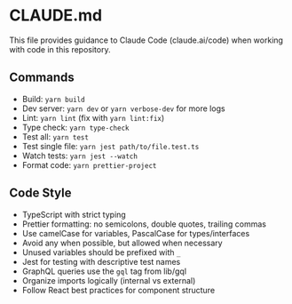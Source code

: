 # CLAUDE.md

This file provides guidance to Claude Code (claude.ai/code) when working with code in this repository.

## Commands
- Build: `yarn build`
- Dev server: `yarn dev` or `yarn verbose-dev` for more logs
- Lint: `yarn lint` (fix with `yarn lint:fix`)
- Type check: `yarn type-check`
- Test all: `yarn test`
- Test single file: `yarn jest path/to/file.test.ts`
- Watch tests: `yarn jest --watch`
- Format code: `yarn prettier-project`

## Code Style
- TypeScript with strict typing
- Prettier formatting: no semicolons, double quotes, trailing commas
- Use camelCase for variables, PascalCase for types/interfaces
- Avoid any when possible, but allowed when necessary
- Unused variables should be prefixed with `_`
- Jest for testing with descriptive test names
- GraphQL queries use the `gql` tag from lib/gql
- Organize imports logically (internal vs external)
- Follow React best practices for component structure
